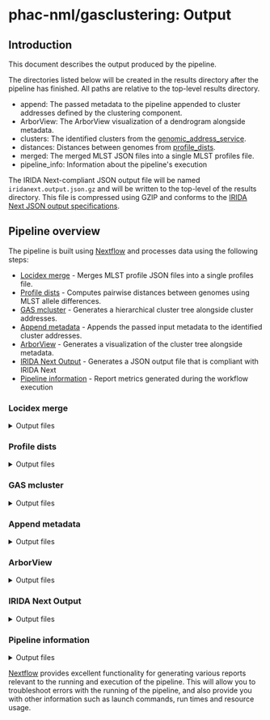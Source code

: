 # phac-nml/gasclustering: Output

## Introduction

This document describes the output produced by the pipeline.

The directories listed below will be created in the results directory after the pipeline has finished. All paths are relative to the top-level results directory.

- append: The passed metadata to the pipeline appended to cluster addresses defined by the clustering component.
- ArborView: The ArborView visualization of a dendrogram alongside metadata.
- clusters: The identified clusters from the [genomic_address_service](https://github.com/phac-nml/genomic_address_service).
- distances: Distances between genomes from [profile_dists](https://github.com/phac-nml/profile_dists).
- merged: The merged MLST JSON files into a single MLST profiles file.
- pipeline_info: Information about the pipeline's execution

The IRIDA Next-compliant JSON output file will be named `iridanext.output.json.gz` and will be written to the top-level of the results directory. This file is compressed using GZIP and conforms to the [IRIDA Next JSON output specifications](https://github.com/phac-nml/pipeline-standards#42-irida-next-json).

## Pipeline overview

The pipeline is built using [Nextflow](https://www.nextflow.io/) and processes data using the following steps:

- [Locidex merge](#locidex-merge) - Merges MLST profile JSON files into a single profiles file.
- [Profile dists](#profile-dists) - Computes pairwise distances between genomes using MLST allele differences.
- [GAS mcluster](#gas-mcluster) - Generates a hierarchical cluster tree alongside cluster addresses.
- [Append metadata](#append-metadata) - Appends the passed input metadata to the identified cluster addresses.
- [ArborView](#arborview) - Generates a visualization of the cluster tree alongside metadata.
- [IRIDA Next Output](#irida-next-output) - Generates a JSON output file that is compliant with IRIDA Next
- [Pipeline information](#pipeline-information) - Report metrics generated during the workflow execution

### Locidex merge

<details markdown="1">
<summary>Output files</summary>

- `merged/`
  - Merged MLST profiles: `profile.tsv`

</details>

### Profile dists

<details markdown="1">
<summary>Output files</summary>

- `distances/`
  - Mapping allele identifiers to integers: `allele_map.json`.
    For example:
    ```json
    {
      "l1": {
        "60b725f10c9c85c70d97880dfe8191b3": 1
      },
      "l2": {
        "60b725f10c9c85c70d97880dfe8191b3": 1
      },
      "l3": {
        "3b5d5c3712955042212316173ccf37be": 1,
        "60b725f10c9c85c70d97880dfe8191b3": 2
      }
    }
    ```
  - The query MLST profiles: `query_profile.text`
  - The reference MLST profiles: `ref_profile.text`
  - The computed distances based on MLST allele differences: `results.text`
  - Information on the profile_dists run: `run.json`

</details>

### GAS mcluster

<details markdown="1">
<summary>Output files</summary>

- `clusters/`
  - The computed cluster addresses: `clusters.text`
  - Information on the GAS mcluster run: `run.json`
  - Thesholds used to compute cluster addresses: `thresholds.json`
  - Hierarchical clusters as a newick file: `tree.nwk`

</details>

### Append metadata

<details markdown="1">
<summary>Output files</summary>

- `append/`
  - The passed input metadata columns appended to the cluster addresses file: `clusters_and_metadata.tsv`

</details>

### ArborView

<details markdown="1">
<summary>Output files</summary>

- `ArborView/`
  - The ArborView visualization of clusters and metadata: `clustered_data_arborview.html`

</details>

### IRIDA Next Output

<details markdown="1">
<summary>Output files</summary>

- `/`
  - IRIDA Next-compliant JSON output: `iridanext.output.json.gz`

</details>

### Pipeline information

<details markdown="1">
<summary>Output files</summary>

- `pipeline_info/`
  - Reports generated by Nextflow: `execution_report.html`, `execution_timeline.html`, `execution_trace.txt` and `pipeline_dag.dot`/`pipeline_dag.svg`.
  - Reports generated by the pipeline: `pipeline_report.html`, `pipeline_report.txt` and `software_versions.yml`. The `pipeline_report*` files will only be present if the `--email` / `--email_on_fail` parameter's are used when running the pipeline.
  - Reformatted samplesheet files used as input to the pipeline: `samplesheet.valid.csv`.
  - Parameters used by the pipeline run: `params.json`.

</details>

[Nextflow](https://www.nextflow.io/docs/latest/tracing.html) provides excellent functionality for generating various reports relevant to the running and execution of the pipeline. This will allow you to troubleshoot errors with the running of the pipeline, and also provide you with other information such as launch commands, run times and resource usage.
